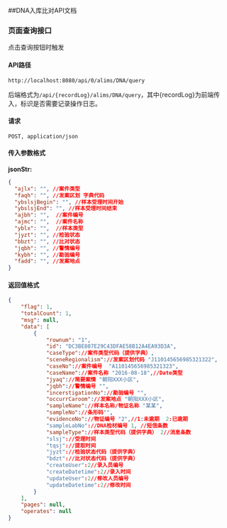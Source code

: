 ##DNA入库比对API文档

### 页面查询接口

点击查询按钮时触发

#### API路径

```http
http://localhost:8080/api/0/alims/DNA/query
```

后端格式为`/api/{recordLog}/alims/DNA/query`，其中{recordLog}为前端传入，标识是否需要记录操作日志。

#### 请求

```
POST, application/json
```

#### 传入参数格式
**jsonStr:**
```json
{
  "ajlx": "", //案件类型
  "faqh": "", //发案区划 字典代码
  "ybslsjBegin": "", //样本受理时间开始
  "ybslsjEnd": "", //样本受理时间结束
  "ajbh": "",  //案件编号
  "ajmc": "",  //案件名称
  "yblx": "",  //样本类型
  "jyzt": "", //检验状态
  "bbzt": "", //比对状态
  "jqbh": "", //警情编号
  "kybh": "", //勘验编号
  "fadd": "", //发案地点
}
```

#### 返回值格式

```json
{
    "flag": 1,
    "totalCount": 1,
    "msg": null,
    "data": [
		{
			"rownum": "1",
			"id": "DC3BE807E29C43DFAE58B12A4EA93D3A",
			"caseType"://案件类型代码（提供字典）,
			"sceneRegionalism"://发案区划代码 "J110145656985321322",
			"caseNo"://案件编号  "A110145656985321323",
			"caseName"://案件名称 "2016-08-18",//Date类型
			"jyaq"://简要案情 "朝阳XXX小区",
			"jqbh"://警情编号 "",
			"incerstigationNo"://勘验编号 "",
			"occurrCaroom"://发案地点 "朝阳XXX小区",
			"sampleName"://样本名称/物证名称 "某某",
			"sampleNo"://条形码"",
			"evidenceNo"://物证编号 "2",//1:未逾期  2:已逾期
			"sampleLabNo"://DNA检材编号 1, //短信条数
			"sampleType"://样本类型代码（提供字典） 2//消息条数
			"slsj"://受理时间
			"tqsj"://提取时间
			"jyzt"://检验状态代码（提供字典）
			"bdzt"://比对状态代码（提供字典）
			"createUser":2//录入员编号
			"createDatetime":2//录入时间
			"updateUser":2//修改人员编号
			"updateDatetime":2//修改时间
		}
    ],
    "pages": null,
    "operates": null
}
```
